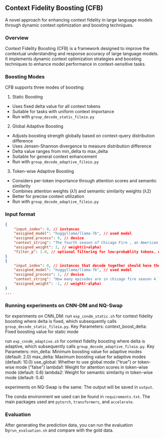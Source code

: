 ## Context Fidelity Boosting (CFB)

A novel approach for enhancing context fidelity in large language models through dynamic context optimization and boosting techniques.

### Overview

Context Fidelity Boosting (CFB) is a framework designed to improve the contextual understanding and response accuracy of large language models. It implements dynamic context optimization strategies and boosting techniques to enhance model performance in context-sensitive tasks.

### Boosting Modes

CFB supports three modes of boosting:

1. Static Boosting
- Uses fixed delta value for all context tokens
- Suitable for tasks with uniform context importance
- Run with `group_decode_static_fileio.py`

2. Global Adaptive Boosting
- Adjusts boosting strength globally based on context-query distribution difference
- Uses Jensen-Shannon divergence to measure distribution difference
- Delta value ranges from min_delta to max_delta
- Suitable for general context enhancement
- Run with `group_decode_adaptive_fileio.py`

3. Token-wise Adaptive Boosting
- Considers per-token importance through attention scores and semantic similarity
- Combines attention weights (λ1) and semantic similarity weights (λ2)
- Better for precise context utilization
- Run with `group_decode_adaptive_fileio.py`

### Input format
```json
{
    "input_index": 0, // instances 
    "assigned_model": "huggyllama/llama-7b", // used model
    "assigned_process": 0, // device
    "context_string": "The fourth season of Chicago Fire , an American drama television series with executive producer Dick Wolf , and producers Derek Haas , Michael Brandt , and Matt Olmstead , was ordered on February 5 , 2015 , by NBC , and premiered on October 13 , 2015 and concluded on May 17 , 2016 . The season contained 1078 episodes . How many episodes are in chicago fire season 4 ?", // with context input
    "assigned_weight": 2, // weight(1+alpha)
    "filter_p": 1.0, // optional filtering for low-probablity tokens, disabled by default
}
{
    "input_index": 0, // instances that decode together should have the same input_index
    "assigned_model": "huggyllama/llama-7b", // used model
    "assigned_process": 1, // device
    "context_string": "How many episodes are in chicago fire season 4 ?", //without context input
    "assigned_weight": -1, // weight(-alpha)
}
...
```

### Running experiments on CNN-DM and NQ-Swap
for experiments on CNN_DM:
run `exp_cnndm_static.sh` for context fidelity boosting where delta is fixed, which subsequently calls `group_decode_static_fileio.py`. 
Key Parameters:
context_boost_delta: Fixed boosting value for static mode

run `exp_cnndm_adaptive.sh` for context fidelity boosting where delta is adaptive, which subsequently calls `group_decode_adaptive_fileio.py`.
Key Parameters:
min_delta: Minimum boosting value for adaptive modes (default: 2.0)
max_delta: Maximum boosting value for adaptive modes (default: 10.0)
use_global: Whether to use global mode ("true") or token-wise mode ("false")
lambda1: Weight for attention scores in token-wise mode (default: 0.6)
lambda2: Weight for semantic similarity in token-wise mode (default: 0.4)

experiments on NQ-Swap is the same.
The output will be saved in `output`. 

The conda environment we used can be found in `requirements.txt`. The main packages used are `pytorch`, `transformers`, and `accelerate`. 


### Evaluation
After generating the prediction data, you can run the evaluation by`run_evaluation.sh` and compare with the gold data.  


